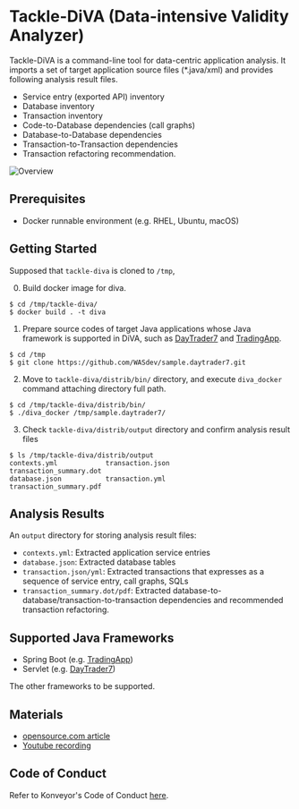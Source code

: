# Tackle-DiVA (Data-intensive Validity Analyzer)

Tackle-DiVA is a command-line tool for data-centric application analysis. It imports a set of target application source files (*.java/xml) and provides following analysis result files.

- Service entry (exported API) inventory 
- Database inventory
- Transaction inventory
- Code-to-Database dependencies (call graphs)
- Database-to-Database dependencies
- Transaction-to-Transaction dependencies
- Transaction refactoring recommendation.

![Overview](./docs/diva-overview.png)

## Prerequisites
- Docker runnable environment (e.g. RHEL, Ubuntu, macOS)


## Getting Started

Supposed that `tackle-diva` is cloned to `/tmp`,

0. Build docker image for diva.
```
$ cd /tmp/tackle-diva/
$ docker build . -t diva
```

1. Prepare source codes of target Java applications whose Java framework is supported in DiVA, such as [DayTrader7](https://github.com/WASdev/sample.daytrader7) and [TradingApp](https://github.com/saud-aslam/trading-app).
   
```
$ cd /tmp
$ git clone https://github.com/WASdev/sample.daytrader7.git
```

2. Move to `tackle-diva/distrib/bin/` directory, and execute `diva_docker` command attaching directory full path.

```
$ cd /tmp/tackle-diva/distrib/bin/
$ ./diva_docker /tmp/sample.daytrader7/
```

3. Check `tackle-diva/distrib/output` directory and confirm analysis result files
```
$ ls /tmp/tackle-diva/distrib/output
contexts.yml            transaction.json        transaction_summary.dot
database.json           transaction.yml         transaction_summary.pdf
```

## Analysis Results
An `output` directory for storing analysis result files:

- `contexts.yml`: Extracted application service entries
- `database.json`: Extracted database tables
- `transaction.json/yml`: Extracted transactions that expresses as a sequence of service entry, call graphs, SQLs
- `transaction_summary.dot/pdf`: Extracted database-to-database/transaction-to-transaction dependencies and recommended transaction refactoring.

## Supported Java Frameworks

- Spring Boot (e.g. [TradingApp](https://github.com/saud-aslam/trading-app))
- Servlet  (e.g. [DayTrader7](https://github.com/WASdev/sample.daytrader7))
  
The other frameworks to be supported.

## Materials

- [opensource.com article](https://opensource.com/article/21/6/tackle-diva-kubernetes)
- [Youtube recording](https://youtu.be/UJi1tGFMw2M)


## Code of Conduct
Refer to Konveyor's Code of Conduct [here](https://github.com/konveyor/community/blob/main/CODE_OF_CONDUCT.md).
